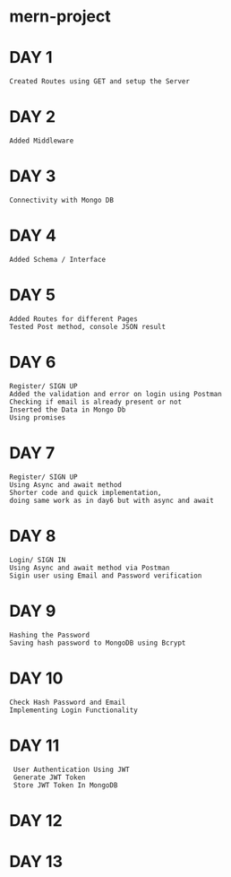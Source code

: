 # mern-project

# DAY 1 
    Created Routes using GET and setup the Server
# DAY 2
    Added Middleware 
# DAY 3 
    Connectivity with Mongo DB
# DAY 4 
    Added Schema / Interface
# DAY 5 
    Added Routes for different Pages
    Tested Post method, console JSON result
# DAY 6 
    Register/ SIGN UP 
    Added the validation and error on login using Postman   
    Checking if email is already present or not
    Inserted the Data in Mongo Db
    Using promises

# DAY 7 
    Register/ SIGN UP 
    Using Async and await method 
    Shorter code and quick implementation,
    doing same work as in day6 but with async and await 

# DAY 8
    Login/ SIGN IN
    Using Async and await method via Postman
    Sigin user using Email and Password verification 
# DAY 9
    Hashing the Password 
    Saving hash password to MongoDB using Bcrypt
# DAY 10
    Check Hash Password and Email 
    Implementing Login Functionality
# DAY 11
     User Authentication Using JWT 
     Generate JWT Token
     Store JWT Token In MongoDB

# DAY 12

# DAY 13
    